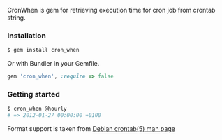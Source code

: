 CronWhen is gem for retrieving execution time for cron job from crontab string.

### Installation

```sh
$ gem install cron_when
```

Or with Bundler in your Gemfile.

```ruby
gem 'cron_when', :require => false
```


### Getting started

```sh
$ cron_when @hourly
# => 2012-01-27 00:00:00 +0100
```

Format support is taken from [Debian crontab(5) man page](http://manpages.debian.net/cgi-bin/man.cgi?query=crontab&sektion=5&apropos=0&manpath= "crontab man page")
